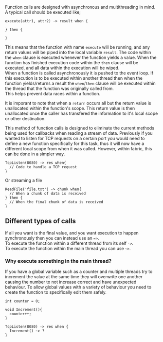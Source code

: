 Function calls are designed with asynchronous and multithreading in mind.
A typical call should be executed like;
```
execute(attr1, attr2) -> result when {

} then {

}
```

This means that the function with name ``execute`` will be running, and any return values will be piped into the local variable ``result``. The code within the ``when`` clause is executed whenever the function yields a value. When the function has finished execution code within the ``then`` clause will be executed, and all data within the execution will be wiped.  
When a function is called asynchronously it is pushed to the event loop. If this execution is to be executed within another thread then when the function yields/returns a result the ``when``/``then`` clause will be executed within the thread that the function was originally called from.  
This helps prevent data races within a function.  

It is imporant to note that when a ``return`` occurs all but the return value is unallocated within the function's scope. This return value is then unallocated once the caller has transfered the information to it's local scope or other destination.


This method of function calls is designed to eliminate the current methods being used for callbacks when reading a stream of data. Previously if you wanted to listen for TCP requests on a certain port you would need to define a new function specifically for this task, thus it will now have a different local scope from when it was called. However, within fabric, this can be done in a simpler way.
```
TcpListen(8080) -> res when{
  // Code to handle a TCP request
}
```
Or streaming a file
```
ReadFile('file.txt') -> chunk when{
  // When a chunk of data is received
} then {
  // When the final chunk of data is received
}
```

## Different types of calls
If all you want is the final value, and you want execution to happen synchronously then you can instead use an ``=>``.  
To execute the function within a different thread from its self ``->``.  
To execute the function within the main thread you can use ``~>``.  

### Why execute something in the main thread?
If you have a global variable such as a counter and multiple threads try to increment the value at the same time they will overwrite one another causing the number to not increase correct and have unexpected behaviour. To allow global values with a variety of behaviour you need to create the function to specifically edit them safely.
```
int counter = 0;

void Increment(){
  counter++;
}

TcpListen(8080) -> res when {
  Increment() ~> ?
}
```
